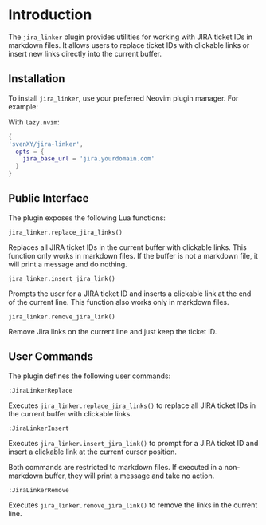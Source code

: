 # Introduction

The `jira_linker` plugin provides utilities for working with JIRA ticket IDs
in markdown files. It allows users to replace ticket IDs with clickable links
or insert new links directly into the current buffer.

## Installation

To install `jira_linker`, use your preferred Neovim plugin manager. For example:

With `lazy.nvim`:

```lua
{
'svenXY/jira-linker',
  opts = {
    jira_base_url = 'jira.yourdomain.com'
  }
}
```

## Public Interface

The plugin exposes the following Lua functions:

`jira_linker.replace_jira_links()`

Replaces all JIRA ticket IDs in the current buffer with clickable links.
This function only works in markdown files. If the buffer is not a markdown
file, it will print a message and do nothing.

`jira_linker.insert_jira_link()`

Prompts the user for a JIRA ticket ID and inserts a clickable link at the
end of the current line. This function also works only in markdown files.

`jira_linker.remove_jira_link()`

Remove Jira links on the current line and just keep the ticket ID.

## User Commands

The plugin defines the following user commands:

`:JiraLinkerReplace`

Executes `jira_linker.replace_jira_links()` to replace all JIRA ticket IDs
in the current buffer with clickable links.

`:JiraLinkerInsert`

Executes `jira_linker.insert_jira_link()` to prompt for a JIRA ticket ID
and insert a clickable link at the current cursor position.

Both commands are restricted to markdown files. If executed in a non-markdown
buffer, they will print a message and take no action.

`:JiraLinkerRemove`

Executes `jira_linker.remove_jira_link()` to remove the links in the current line.
